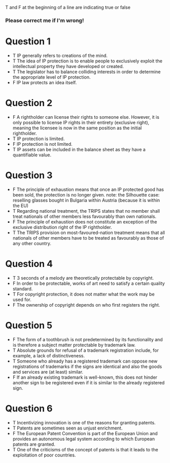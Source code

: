 T and F at the beginning of a line are indicating true or false
### Please correct me if I'm wrong!
# Question 1
- T IP generally refers to creations of the mind.
- T The idea of IP protection is to enable people to exclusively exploit the intellectual property they have developed or created.
- T The legislator has to balance colliding interests in order to determine the appropriate level of IP protection.
- F IP law protects an idea itself.
# Question 2
- F A rightholder can license their rights to someone else. However, it is only possible to license IP rights in their entirety (exclusive right), meaning the licensee is now in the same position as the initial rightholder.
- T IP protection is limited.
- F IP protection is not limited.
- T IP assets can be included in the balance sheet as they have a quantifiable value.
# Question 3
- F The principle of exhaustion means that once an IP protected good has been sold, the protection is no longer given.
note: the Silhouette case: reselling glasses bought in Bulgaria within Austria (because it is within the EU)
- T Regarding national treatment, the TRIPS states that no member shall treat nationals of other members less favourably than own nationals.
- F The principle of exhaustion does not constitute an exception of the exclusive distribution right of the IP rightholder.
- T The TRIPS provision on most-favoured-nation treatment means that all nationals of other members have to be treated as favourably as those of any other country.
# Question 4
- T 3 seconds of a melody are theoretically protectable by copyright.
- F In order to be protectable, works of art need to satisfy a certain quality standard.
- T For copyright protection, it does not matter what the work may be used for.
- F The ownership of copyright depends on who first registers the right.
# Question 5
- F The form of a toothbrush is not predetermined by its functionality and is therefore a subject matter protectable by trademark law.
- T Absolute grounds for refusal of a trademark registration include, for example, a lack of distinctiveness.
- T Someone who already has a registered trademark can oppose new registrations of trademarks if the signs are identical and also the goods and services are (at least) similar.
- F If an already existing trademark is well-known, this does not hinder another sign to be registered even if it is similar to the already registered sign.
# Question 6
- T Incentivizing innovation is one of the reasons for granting patents.
- T Patents are sometimes seen as unjust enrichment.
- F The European Patent Convention is part of the European Union and provides an autonomous legal system according to which European patents are granted.
- T One of the criticisms of the concept of patents is that it leads to the exploitation of poor countries.


